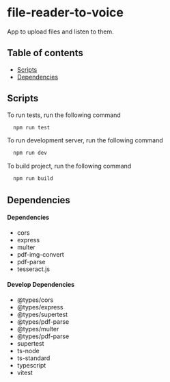 # file-reader-to-voice

App to upload files and listen to them.

## Table of contents

- [Scripts](#scripts)
- [Dependencies](#dependencies)

## Scripts

To run tests, run the following command

```bash
  npm run test
```

To run development server, run the following command

```bash
  npm run dev
```

To build project, run the following command

```bash
  npm run build
```

## Dependencies

#### Dependencies

- cors
- express
- multer
- pdf-img-convert
- pdf-parse
- tesseract.js

#### Develop Dependencies

- @types/cors
- @types/express
- @types/supertest
- @types/pdf-parse
- @types/multer
- @types/pdf-parse
- supertest
- ts-node
- ts-standard
- typescript
- vitest
